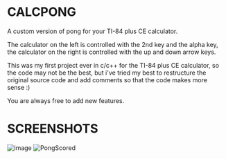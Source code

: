 # CALCPONG
A custom version of pong for your TI-84 plus CE calculator.

The calculator on the left is controlled with the 2nd key and the alpha key, the calculator on the right is controlled with the up and down arrow keys.

This was my first project ever in c/c++ for the TI-84 plus CE calculator, so the code may not be the best, but i've tried my best to restructure the original source code and add comments so that the code makes more sense :)

You are always free to add new features.

# SCREENSHOTS
![image](https://user-images.githubusercontent.com/81973766/124315341-16320c00-db74-11eb-9321-205648276604.png)
![PongScored](https://user-images.githubusercontent.com/81973766/124316212-89884d80-db75-11eb-9fc8-8983b0e11ebb.png)
